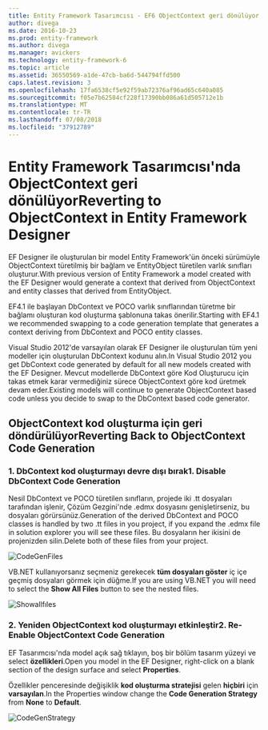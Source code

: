 ```yaml
---
title: Entity Framework Tasarımcısı - EF6 ObjectContext geri dönülüyor
author: divega
ms.date: 2016-10-23
ms.prod: entity-framework
ms.author: divega
ms.manager: avickers
ms.technology: entity-framework-6
ms.topic: article
ms.assetid: 36550569-a1de-47cb-ba6d-544794ffd500
caps.latest.revision: 3
ms.openlocfilehash: 17fa6538cf5e92f59ab72376af96ad65c640a085
ms.sourcegitcommit: f05e7b62584cf228f17390bb086a61d505712e1b
ms.translationtype: MT
ms.contentlocale: tr-TR
ms.lasthandoff: 07/08/2018
ms.locfileid: "37912789"
---
```

# <a name="reverting-to-objectcontext-in-entity-framework-designer"></a><span data-ttu-id="cfd2a-102">Entity Framework Tasarımcısı'nda ObjectContext geri dönülüyor</span><span class="sxs-lookup"><span data-stu-id="cfd2a-102">Reverting to ObjectContext in Entity Framework Designer</span></span>
<span data-ttu-id="cfd2a-103">EF Designer ile oluşturulan bir model Entity Framework'ün önceki sürümüyle ObjectContext türetilmiş bir bağlam ve EntityObject türetilen varlık sınıfları oluşturur.</span><span class="sxs-lookup"><span data-stu-id="cfd2a-103">With previous version of Entity Framework a model created with the EF Designer would generate a context that derived from ObjectContext and entity classes that derived from EntityObject.</span></span>

<span data-ttu-id="cfd2a-104">EF4.1 ile başlayan DbContext ve POCO varlık sınıflarından türetme bir bağlamı oluşturan kod oluşturma şablonuna takas önerilir.</span><span class="sxs-lookup"><span data-stu-id="cfd2a-104">Starting with EF4.1 we recommended swapping to a code generation template that generates a context deriving from DbContext and POCO entity classes.</span></span>

<span data-ttu-id="cfd2a-105">Visual Studio 2012'de varsayılan olarak EF Designer ile oluşturulan tüm yeni modeller için oluşturulan DbContext kodunu alın.</span><span class="sxs-lookup"><span data-stu-id="cfd2a-105">In Visual Studio 2012 you get DbContext code generated by default for all new models created with the EF Designer.</span></span> <span data-ttu-id="cfd2a-106">Mevcut modellerde DbContext göre Kod Oluşturucu için takas etmek karar vermediğiniz sürece ObjectContext göre kod üretmek devam eder.</span><span class="sxs-lookup"><span data-stu-id="cfd2a-106">Existing models will continue to generate ObjectContext based code unless you decide to swap to the DbContext based code generator.</span></span>

## <a name="reverting-back-to-objectcontext-code-generation"></a><span data-ttu-id="cfd2a-107">ObjectContext kod oluşturma için geri döndürülüyor</span><span class="sxs-lookup"><span data-stu-id="cfd2a-107">Reverting Back to ObjectContext Code Generation</span></span>

### <a name="1-disable-dbcontext-code-generation"></a><span data-ttu-id="cfd2a-108">1. DbContext kod oluşturmayı devre dışı bırak</span><span class="sxs-lookup"><span data-stu-id="cfd2a-108">1. Disable DbContext Code Generation</span></span>

<span data-ttu-id="cfd2a-109">Nesil DbContext ve POCO türetilen sınıfların, projede iki .tt dosyaları tarafından işlenir, Çözüm Gezgini'nde .edmx dosyasını genişletirseniz, bu dosyaları görürsünüz.</span><span class="sxs-lookup"><span data-stu-id="cfd2a-109">Generation of the derived DbContext and POCO classes is handled by two .tt files in you project, if you expand the .edmx file in solution explorer you will see these files.</span></span> <span data-ttu-id="cfd2a-110">Bu dosyaların her ikisini de projenizden silin.</span><span class="sxs-lookup"><span data-stu-id="cfd2a-110">Delete both of these files from your project.</span></span>

![CodeGenFiles](~/ef6/media/codegenfiles.png)

<span data-ttu-id="cfd2a-112">VB.NET kullanıyorsanız seçmeniz gerekecek **tüm dosyaları göster** iç içe geçmiş dosyaları görmek için düğme.</span><span class="sxs-lookup"><span data-stu-id="cfd2a-112">If you are using VB.NET you will need to select the **Show All Files** button to see the nested files.</span></span>

![Showallfıles](~/ef6/media/showallfiles.png)

### <a name="2-re-enable-objectcontext-code-generation"></a><span data-ttu-id="cfd2a-114">2. Yeniden ObjectContext kod oluşturmayı etkinleştir</span><span class="sxs-lookup"><span data-stu-id="cfd2a-114">2. Re-Enable ObjectContext Code Generation</span></span>

<span data-ttu-id="cfd2a-115">EF Tasarımcısı'nda model açık sağ tıklayın, boş bir bölüm tasarım yüzeyi ve select **özellikleri**.</span><span class="sxs-lookup"><span data-stu-id="cfd2a-115">Open you model in the EF Designer, right-click on a blank section of the design surface and select **Properties**.</span></span>

<span data-ttu-id="cfd2a-116">Özellikler penceresinde değişiklik **kod oluşturma stratejisi** gelen **hiçbiri** için **varsayılan**.</span><span class="sxs-lookup"><span data-stu-id="cfd2a-116">In the Properties window change the **Code Generation Strategy** from **None** to **Default**.</span></span>

![CodeGenStrategy](~/ef6/media/codegenstrategy.png)
